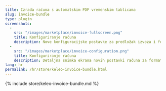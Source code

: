 ```yaml
---
title: Izrada računa s automatskim PDF vremenskim tablicama
slug: invoice-bundle
type: plugin
screenshots:
  - 
    src: "/images/marketplace/invoice-fullscreen.png"
    title: Konfiguriranje računa
    description: Nove konfiguracijske postavke za predložak izvoza i formata jezika
  - 
    src: "/images/marketplace/invoice-configuration.png"
    title: Konfiguriranje računa
    description: Detaljna snimka ekrana novih postavki računa za format jezika i predložak izvoza
lang: hr
permalink: /hr/store/keleo-invoice-bundle.html
---
```


{% include store/keleo-invoice-bundle.md %}
